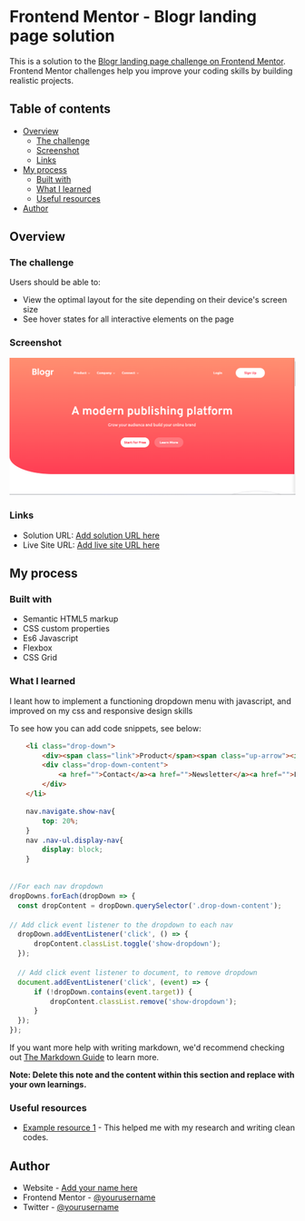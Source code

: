 # Frontend Mentor - Blogr landing page solution

This is a solution to the [Blogr landing page challenge on Frontend Mentor](https://theonlyabdull.github.io/Blogr-page/). Frontend Mentor challenges help you improve your coding skills by building realistic projects. 

## Table of contents

- [Overview](#overview)
  - [The challenge](#the-challenge)
  - [Screenshot](#screenshot)
  - [Links](#links)
- [My process](#my-process)
  - [Built with](#built-with)
  - [What I learned](#what-i-learned)
  - [Useful resources](#useful-resources)
- [Author](#author)



## Overview

### The challenge

Users should be able to:

- View the optimal layout for the site depending on their device's screen size
- See hover states for all interactive elements on the page

### Screenshot

![](./images/blogr%20screenshot.png)


### Links

- Solution URL: [Add solution URL here](https://theonlyabdull.github.io/Blogr-page/)
- Live Site URL: [Add live site URL here](https://github.com/TheOnlyAbdull/Blogr-page.git)

## My process

### Built with

- Semantic HTML5 markup
- CSS custom properties
- Es6 Javascript
- Flexbox
- CSS Grid



### What I learned

I leant how to implement a functioning dropdown menu with javascript, and improved on my css and responsive design skills

To see how you can add code snippets, see below:

```html
    <li class="drop-down">
        <div><span class="link">Product</span><span class="up-arrow"><img src="./images/icon-arrow-light.svg" alt="^"></span></div>
        <div class="drop-down-content">
            <a href="">Contact</a><a href="">Newsletter</a><a href="">LinkedIn</a>
        </div>
    </li>
```

```css
    nav.navigate.show-nav{
        top: 20%;
    }
    nav .nav-ul.display-nav{
        display: block;
    }
```

```js

//For each nav dropdown
dropDowns.forEach(dropDown => {
  const dropContent = dropDown.querySelector('.drop-down-content');

// Add click event listener to the dropdown to each nav
  dropDown.addEventListener('click', () => {
      dropContent.classList.toggle('show-dropdown');
  });

  // Add click event listener to document, to remove dropdown
  document.addEventListener('click', (event) => {
      if (!dropDown.contains(event.target)) {
          dropContent.classList.remove('show-dropdown');
      }
  });
});
```

If you want more help with writing markdown, we'd recommend checking out [The Markdown Guide](https://www.markdownguide.org/) to learn more.

**Note: Delete this note and the content within this section and replace with your own learnings.**


### Useful resources

- [Example resource 1](https://www.openAI) - This helped me with my research and writing clean codes.


## Author

- Website - [Add your name here](https://theonlyabdull.github.io/Portfolio-v1/)
- Frontend Mentor - [@yourusername](https://www.frontendmentor.io/profile/theonlyabdull)
- Twitter - [@yourusername](https://www.twitter.com/theonlyabdull)

